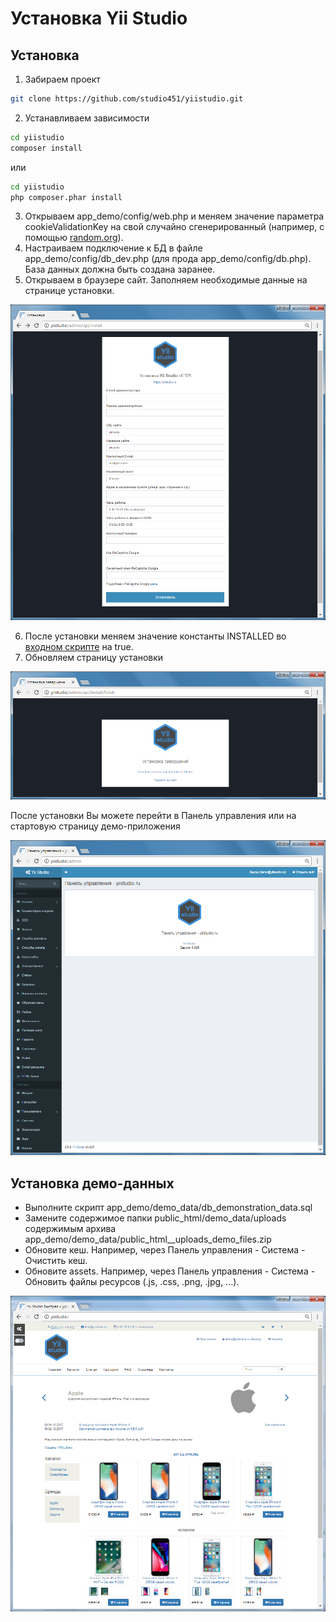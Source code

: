 Установка Yii Studio
==============

Установка
----------
1. Забираем проект

```bash
git clone https://github.com/studio451/yiistudio.git
```

2. Устанавливаем зависимости

```bash
cd yiistudio 
composer install
```
или 

```bash
cd yiistudio 
php composer.phar install
```

3. Открываем app_demo/config/web.php и меняем значение параметра cookieValidationKey на свой случайно сгенерированный (например, с помощью [random.org](https://www.random.org/strings/?num=10&len=20&digits=on&upperalpha=on&loweralpha=on&unique=on&format=html&rnd=new)).
4. Настраиваем подключение к БД в файле app_demo/config/db_dev.php (для прода app_demo/config/db.php). База данных должна быть создана заранее.
5. Открываем в браузере сайт. Заполняем необходимые данные на странице установки.

![Страница установки Yii Studio](images/user-start-installation-form.png)

6. После установки меняем значение константы INSTALLED во [входном скрипте](structure-entry-script.md) на true.
7. Обновляем страницу установки

![Страница установки Yii Studio](images/user-start-installation-complete.png)

После установки Вы можете перейти в Панель управления или на стартовую страницу демо-приложения

![Панель управления Yii Studio](images/user-demo-app-control-panel.png)


Установка демо-данных
----------
  * Выполните скрипт app_demo/demo_data/db_demonstration_data.sql
  * Замените содержимое папки public_html/demo_data/uploads содержимым архива app_demo/demo_data/public_html__uploads_demo_files.zip
  * Обновите кеш. Например, через Панель управления - Система - Очистить кеш.
  * Обновите assets. Например, через Панель управления - Система -  Обновить файлы ресурсов (.js, .css, .png, .jpg, ...).

![Cтартовая страница демо-приложения Yii Studio с установленными демо-данными](images/user-demo-app-start-page.png)